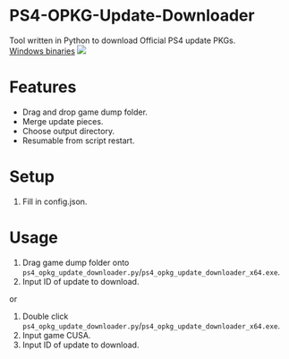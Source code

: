 # PS4-OPKG-Update-Downloader
Tool written in Python to download Official PS4 update PKGs.   
[Windows binaries]()
![](https://i.imgur.com/y2KBYoR.png)

# Features
- Drag and drop game dump folder.
- Merge update pieces.
- Choose output directory.
- Resumable from script restart.

# Setup
1. Fill in config.json.

# Usage
1. Drag game dump folder onto `ps4_opkg_update_downloader.py`/`ps4_opkg_update_downloader_x64.exe`.
2. Input ID of update to download.

or
1. Double click `ps4_opkg_update_downloader.py`/`ps4_opkg_update_downloader_x64.exe`.
2. Input game CUSA.
3. Input ID of update to download.
